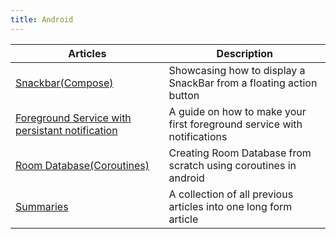 ```yaml
---
title: Android
---
```


| Articles | Description |
| ----------- | ----------- |
| [Snackbar(Compose)](https://ramzijabali.github.io/articles/Android/Snack-Bar) | Showcasing how to display a SnackBar from a floating action button|
| [Foreground Service with persistant notification](https://ramzijabali.github.io/articles/Android/Foreground-Service) | A guide on how to make your first foreground service with notifications |
| [Room Database(Coroutines)](https://ramzijabali.github.io/articles/Android/Room-Database) | Creating Room Database from scratch using coroutines in android |
| [Summaries](https://ramzijabali.github.io/articles/Android/Summaries) | A collection of all previous articles into one long form article |
